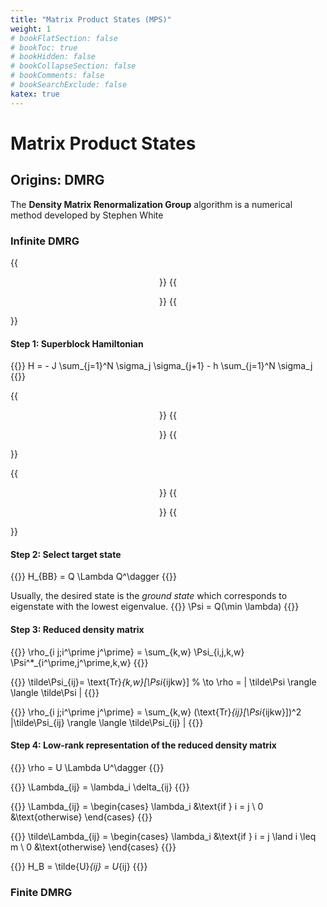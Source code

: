 ```yaml
---
title: "Matrix Product States (MPS)"
weight: 1
# bookFlatSection: false
# bookToc: true
# bookHidden: false
# bookCollapseSection: false
# bookComments: false
# bookSearchExclude: false
katex: true
---
```


# Matrix Product States

## Origins: DMRG

The **Density Matrix Renormalization Group** algorithm is a numerical method developed by Stephen White

### Infinite DMRG

{{<center>}}
{{<figure src="/tensor-networks/docs/structured-tensor-networks/spin-chain.svg">}}
{{</center>}}

#### Step 1: Superblock Hamiltonian

{{<katex display>}}
H = - J \sum_{j=1}^N \sigma_j \sigma_{j+1} - h \sum_{j=1}^N \sigma_j
{{</katex>}}

{{<center>}}
{{<figure src="/tensor-networks/docs/structured-tensor-networks/dmrg-sites.svg">}}
{{</center>}}

{{<center>}}
{{<figure src="/tensor-networks/docs/structured-tensor-networks/dmrg-sites+superblock.svg" style="text-align: center">}}
{{</center>}}

#### Step 2: Select target state

{{<katex display>}}
H_{BB} = Q \Lambda Q^\dagger
{{</katex>}}

Usually, the desired state is the _ground state_ which corresponds to eigenstate with the lowest eigenvalue.
{{<katex display>}}
\Psi = Q(\min \lambda)
{{</katex>}}

#### Step 3: Reduced density matrix

{{<katex display>}}
\rho_{i j;i^\prime j^\prime} = \sum_{k,w} \Psi_{i,j,k,w} \Psi^*_{i^\prime,j^\prime,k,w}
{{</katex>}}

{{<katex display>}}
\tilde\Psi_{ij}= \text{Tr}_{k,w}[\Psi_{ijkw}] % \to \rho = | \tilde\Psi \rangle \langle \tilde\Psi |
{{</katex>}}

{{<katex display>}}
\rho_{i j;i^\prime j^\prime} = \sum_{k,w} (\text{Tr}_{ij}[\Psi_{ijkw}])^2 |\tilde\Psi_{ij} \rangle \langle \tilde\Psi_{ij} |
{{</katex>}}

#### Step 4: Low-rank representation of the reduced density matrix

{{<katex display>}}
\rho = U \Lambda U^\dagger
{{</katex>}}

{{<katex display>}}
\Lambda_{ij} = \lambda_i \delta_{ij}
{{</katex>}}


{{<katex display>}}
\Lambda_{ij} = \begin{cases}
\lambda_i &\text{if } i = j \\
0 &\text{otherwise}
\end{cases}
{{</katex>}}

{{<katex display>}}
\tilde\Lambda_{ij} = \begin{cases}
\lambda_i &\text{if } i = j \land i \leq m \\
0 &\text{otherwise}
\end{cases}
{{</katex>}}

{{<katex display>}}
H_B = \tilde{U}_{ij} = U_{ij}
{{</katex>}}

### Finite DMRG